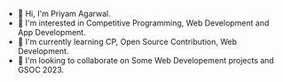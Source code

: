 - 👋 Hi, I'm Priyam Agarwal.
- 👀 I'm interested in Competitive Programming, Web Development and App Development.
- 🌱 I'm currently learning CP, Open Source Contribution, Web Development.
- 💞️ I'm looking to collaborate on Some Web Developement projects and GSOC 2023.
